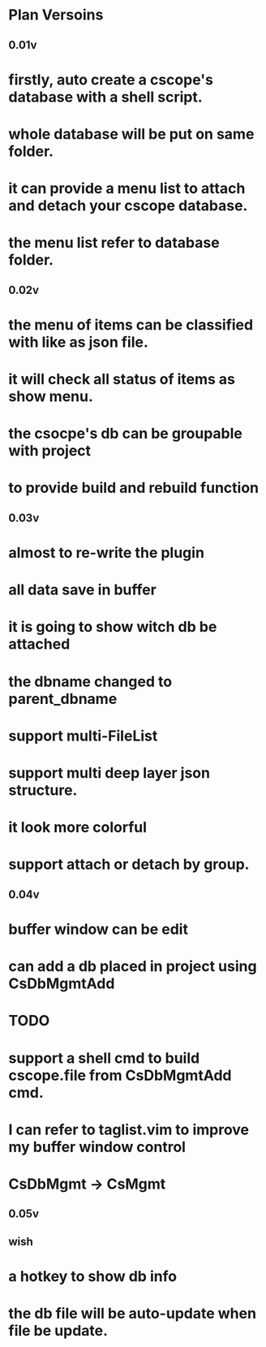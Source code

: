 Plan Versoins
=============

0.01v
-----
# firstly, auto create a cscope's database with a shell script.
# whole database will be put on same folder.
# it can provide a menu list to attach and detach your cscope database.
# the menu list refer to database folder.

0.02v
-----
# the menu of items can be classified with like as json file.
# it will check all status of items as show menu.
# the csocpe's db can be groupable with project
# to provide build and rebuild function

0.03v
-----
# almost to re-write the plugin
# all data save in buffer
# it is going to show witch db be attached
# the dbname changed to parent_dbname
# support multi-FileList
# support multi deep layer json structure. 
# it look more colorful
# support attach or detach by group.

0.04v
-----
# buffer window can be edit
# can add a db placed in project using CsDbMgmtAdd

TODO
====
# support a shell cmd to build cscope.file from CsDbMgmtAdd cmd.
# I can refer to taglist.vim to improve my buffer window control
# CsDbMgmt -> CsMgmt

0.05v
-----

wish
----
# a hotkey to show db info
# the db file will be auto-update when file be update.


